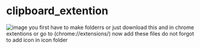 # clipboard_extention
![image](https://github.com/user-attachments/assets/a190ff0b-31dd-4af5-b7eb-166b401d4544)
you first have to make folderrs or just download this and in chrome extentions or go to (chrome://extensions/)
now add these files
do not forgot to add icon in icon folder 


